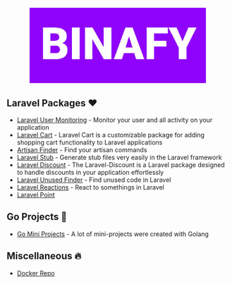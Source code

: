 <p align="center">
    <a href="https://binafy.org" target="_blank">
        <img src="https://github.com/binafy/.github/blob/main/images/binafy.jpg?raw=true" width="400">
    </a>
</p>

## Laravel Packages ❤️

- [Laravel User Monitoring](https://github.com/binafy/laravel-user-monitoring) - Monitor your user and all activity on your application
- [Laravel Cart](https://github.com/binafy/laravel-cart) - Laravel Cart is a customizable package for adding shopping cart functionality to Laravel applications
- [Artisan Finder](https://github.com/binafy/artisan-finder) - Find your artisan commands
- [Laravel Stub](https://github.com/binafy/laravel-stub) - Generate stub files very easily in the Laravel framework
- [Laravel Discount](https://github.com/binafy/laravel-discount) - The Laravel-Discount is a Laravel package designed to handle discounts in your application effortlessly
- [Laravel Unused Finder](https://github.com/binafy/laravel-unused-finder) - Find unused code in Laravel
- [Laravel Reactions](https://github.com/binafy/laravel-reactions) - React to somethings in Laravel
- [Laravel Point](https://github.com/binafy/laravel-point)

## Go Projects 💙

- [Go Mini Projects](https://github.com/binafy/go-mini-projects) - A lot of mini-projects were created with Golang

## Miscellaneous 🔥

- [Docker Repo](https://github.com/binafy/docker-repo) 
